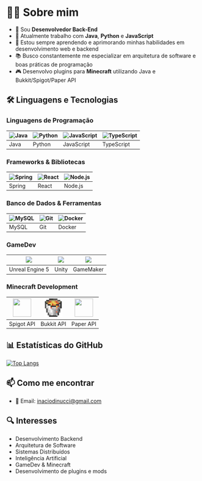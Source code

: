 # 👨‍💻 Sobre mim

- 💼 Sou **Desenvolvedor Back-End**
- 🔭 Atualmente trabalho com **Java**, **Python** e **JavaScript**
- 🌱 Estou sempre aprendendo e aprimorando minhas habilidades em desenvolvimento web e backend
- 📚 Busco constantemente me especializar em arquitetura de software e boas práticas de programação
- 🎮 Desenvolvo plugins para **Minecraft** utilizando Java e Bukkit/Spigot/Paper API

## 🛠️ Linguagens e Tecnologias

### Linguagens de Programação

| ![Java](https://skillicons.dev/icons?i=java) | ![Python](https://skillicons.dev/icons?i=python) | ![JavaScript](https://skillicons.dev/icons?i=js) | ![TypeScript](https://skillicons.dev/icons?i=ts) |
| --------------------------------------------- | ------------------------------------------------- | ------------------------------------------------- | ------------------------------------------------- |
| Java                                          | Python                                            | JavaScript                                        | TypeScript                                        |

### Frameworks & Bibliotecas

| ![Spring](https://skillicons.dev/icons?i=spring) | ![React](https://skillicons.dev/icons?i=react) | ![Node.js](https://skillicons.dev/icons?i=nodejs) |
| ------------------------------------------------ | ---------------------------------------------- | ------------------------------------------------- |
| Spring                                           | React                                           | Node.js                                           |

### Banco de Dados & Ferramentas

| ![MySQL](https://skillicons.dev/icons?i=mysql) | ![Git](https://skillicons.dev/icons?i=git) | ![Docker](https://skillicons.dev/icons?i=docker) |
| ---------------------------------------------- | ------------------------------------------- | ------------------------------------------------ |
| MySQL                                          | Git                                          | Docker                                           |

### GameDev

| <img src="https://skillicons.dev/icons?i=unrealengine" width="48"> | <img src="https://skillicons.dev/icons?i=unity" width="48"> | <img src="https://skillicons.dev/icons?i=godot" width="48"> |
| ------------------------------------------------------------------ | ----------------------------------------------------------- | ----------------------------------------------------------- |
| Unreal Engine 5                                                     | Unity                                                       | GameMaker                                                    |

### Minecraft Development

| <img src="https://www.spigotmc.org/data/attachments/0/47-203d0f00d4b12970bbb76e6e051b3044.jpg" width="48" height="48"> | <img src="https://raw.githubusercontent.com/github/explore/288c84b3a9e3e6e34eec8d401b879c14b2bd7fbc/topics/bukkit/bukkit.png" width="48" height="48"> | <img src="https://docs.papermc.io/assets/images/papermc-logomark-512-f125384f3367cd4d9291ca983fcb7334.png" width="48" height="48"> |
| ------------------------------------------------------------------------------------------------------------------------ | --------------------------------------------------------------------------------------------------------------------------------------------------------- | --------------------------------------------------------------------------------------------------------------------------------------- |
| Spigot API                                                                                                               | Bukkit API                                                                                                                                                  | Paper API                                                                                                                                  |

## 📊 Estatísticas do GitHub

[![Top Langs](https://github-readme-stats.vercel.app/api/top-langs/?username=inaciodinucci&layout=compact&theme=dark)](https://github.com/anuraghazra/github-readme-stats)

## 📫 Como me encontrar

- 📧 Email: [inaciodinucci@gmail.com](mailto:inaciodinucci@gmail.com)

## 🔍 Interesses

- Desenvolvimento Backend
- Arquitetura de Software
- Sistemas Distribuídos
- Inteligência Artificial
- GameDev & Minecraft
- Desenvolvimento de plugins e mods
